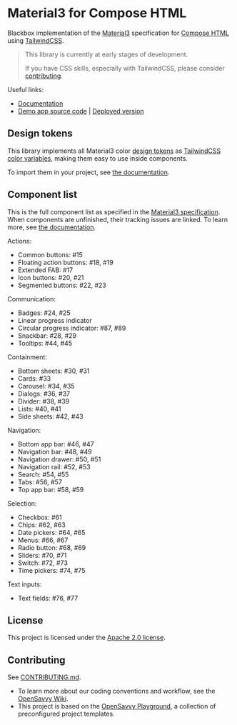# Material3 for Compose HTML

Blackbox implementation of the [Material3](https://m3.material.io/) specification for [Compose HTML](https://github.com/JetBrains/compose-multiplatform#compose-html) using [TailwindCSS](https://tailwindcss.com/).

> This library is currently at early stages of development.
>
> If you have CSS skills, especially with TailwindCSS, please consider [contributing](CONTRIBUTING.md).

Useful links:

- [Documentation](https://opensavvy.gitlab.io/ui/compose-material3-tailwind/api-docs/index.html)
- [Demo app source code](demo) | [Deployed version](https://opensavvy.gitlab.io/ui/compose-material3-tailwind/demo/index.html)

## Design tokens

This library implements all Material3 color [design tokens](https://m3.material.io/foundations/design-tokens/overview) as [TailwindCSS color variables](https://tailwindcss.com/docs/customizing-colors#using-custom-colors), making them easy to use inside components.

To import them in your project, see [the documentation](https://opensavvy.gitlab.io/ui/compose-material3-tailwind/api-docs/tailwindcss/index.html).

## Component list

This is the full component list as specified in the [Material3 specification](https://m3.material.io/components).
When components are unfinished, their tracking issues are linked.
To learn more, see [the documentation](https://opensavvy.gitlab.io/ui/compose-material3-tailwind/api-docs/components/index.html).

Actions:

- Common buttons: #15
- Floating action buttons: #18, #19
- Extended FAB: #17
- Icon buttons: #20, #21
- Segmented buttons: #22, #23

Communication:

- Badges: #24, #25
- Linear progress indicator
- Circular progress indicator: #87, #89
- Snackbar: #28, #29
- Tooltips: #44, #45

Containment:

- Bottom sheets: #30, #31
- Cards: #33
- Carousel: #34, #35
- Dialogs: #36, #37
- Divider: #38, #39
- Lists: #40, #41
- Side sheets: #42, #43

Navigation:

- Bottom app bar: #46, #47
- Navigation bar: #48, #49
- Navigation drawer: #50, #51
- Navigation rail: #52, #53
- Search: #54, #55
- Tabs: #56, #57
- Top app bar: #58, #59

Selection:

- Checkbox: #61
- Chips: #62, #63
- Date pickers: #64, #65
- Menus: #66, #67
- Radio button: #68, #69
- Sliders: #70, #71
- Switch: #72, #73
- Time pickers: #74, #75

Text inputs:

- Text fields: #76, #77

## License

This project is licensed under the [Apache 2.0 license](LICENSE).

## Contributing

See [CONTRIBUTING.md](CONTRIBUTING.md).
- To learn more about our coding conventions and workflow, see the [OpenSavvy Wiki](https://gitlab.com/opensavvy/wiki/-/blob/main/README.md#wiki).
- This project is based on the [OpenSavvy Playground](docs/playground/README.md), a collection of preconfigured project templates.
